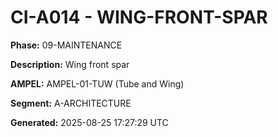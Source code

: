 # CI-A014 - WING-FRONT-SPAR

**Phase:** 09-MAINTENANCE

**Description:** Wing front spar

**AMPEL:** AMPEL-01-TUW (Tube and Wing)

**Segment:** A-ARCHITECTURE

**Generated:** 2025-08-25 17:27:29 UTC
